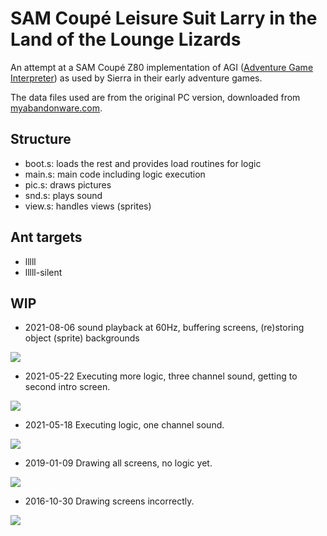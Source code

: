 # SAM Coupé Leisure Suit Larry in the Land of the Lounge Lizards

An attempt at a SAM Coupé Z80 implementation of AGI ([Adventure Game Interpreter](https://wiki.scummvm.org/index.php?title=AGI)) as used by Sierra in their early adventure games.

The data files used are from the original PC version, downloaded from [myabandonware.com](http://www.myabandonware.com/game/leisure-suit-larry-in-the-land-of-the-lounge-lizards-bl).

## Structure

- boot.s: loads the rest and provides load routines for logic
- main.s: main code including logic execution
- pic.s: draws pictures
- snd.s: plays sound
- view.s: handles views (sprites)

## Ant targets

- lllll
- lllll-silent

## WIP

- 2021-08-06 sound playback at 60Hz, buffering screens, (re)storing object (sprite) backgrounds

[![](https://img.youtube.com/vi/wklwWEloDvw/0.jpg)](https://youtu.be/wklwWEloDvw)

- 2021-05-22 Executing more logic, three channel sound, getting to second intro screen.

[![](https://img.youtube.com/vi/uuMEnUA0ZJ8/0.jpg)](https://youtu.be/uuMEnUA0ZJ8)

- 2021-05-18 Executing logic, one channel sound.

[![](https://img.youtube.com/vi/llnwEy08kf0/0.jpg)](https://youtu.be/llnwEy08kf0)

- 2019-01-09 Drawing all screens, no logic yet.

[![](https://img.youtube.com/vi/F9AWT6OgUL4/0.jpg)](https://youtu.be/F9AWT6OgUL4)

- 2016-10-30 Drawing screens incorrectly.

[![](https://img.youtube.com/vi/gwnQOlHn7mE/0.jpg)](https://youtu.be/gwnQOlHn7mE)
